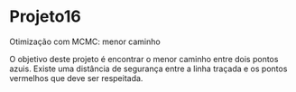 # Projeto16
Otimização com MCMC: menor caminho

O objetivo deste projeto é encontrar o menor caminho entre dois pontos azuis.
Existe uma distância de segurança entre a linha traçada e os pontos vermelhos que
deve ser respeitada.
